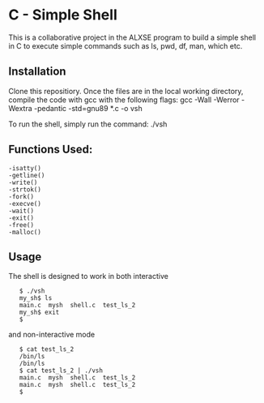 # C - Simple Shell
This is a collaborative project in the ALXSE program to build a simple shell in C to execute simple commands such as ls, pwd, df, man, which etc.

## Installation
Clone this repositiory. Once the files are in the local working directory, compile the code with gcc with the following flags:
	gcc -Wall -Werror -Wextra -pedantic -std=gnu89 *.c -o vsh

To run the shell, simply run the command:
	./vsh

## Functions Used:
	-isatty()
	-getline()
	-write()
	-strtok()
	-fork()
	-execve()
	-wait()
	-exit()
	-free()
	-malloc()

## Usage
 The shell is designed to work in both interactive
 ```
	$ ./vsh
	my_sh$ ls
	main.c	mysh  shell.c  test_ls_2
	my_sh$ exit
	$
 ```
 and non-interactive mode
 ```
	$ cat test_ls_2
	/bin/ls
	/bin/ls
	$ cat test_ls_2 | ./vsh
	main.c	mysh  shell.c  test_ls_2
	main.c	mysh  shell.c  test_ls_2
	$
 ```

